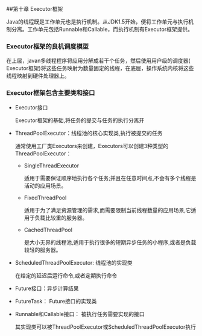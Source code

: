 ##第十章 Executor框架

Java的线程既是工作单元也是执行机制。从JDK1.5开始，便将工作单元与执行机制分离。工作单元包括Runnable和Callable，而执行机制有Executor框架提供。

### Executor框架的良机调度模型

在上层，javan多线程程序将应用分解成若干个任务，然后使用用户级的调度器(	Executor框架)将这些任务映射为数量固定的线程，在底层，操作系统内核将这些线程映射到硬件处理器上。



### Executor框架包含主要类和接口

- Executor接口

  Executor框架的基础,将任务的提交与任务的执行分离开

- ThreadPoolExecutor：线程池的核心实现类,执行被提交的任务

  通常使用工厂类Executors来创建，Executors可以创建3种类型的ThreadPoolExecutor：

  - SingleThreadExecutor

    适用于需要保证顺序地执行各个任务;并且在任意时间点,不会有多个线程是活动的应用场景。

  - FixedThreadPool

    适用于为了满足资源管理的需求,而需要限制当前线程数量的应用场景,它适用于负载比较重的服务器。

  - CachedThreadPool

    是大小无界的线程池,适用于执行很多的短期异步任务的小程序,或者是负载较轻的服务器。

- ScheduledThreadPoolExecutor: 线程池的实现类

  在给定的延迟后运行命令,或者定期执行命令

- Future接口：异步计算结果

- FutureTask： Future接口的实现类

- Runnable和Callable接口： 被执行任务需要实现的接口

  其实现类可以被ThreadPoolExecutor或ScheduledThreadPoolExecutor执行

